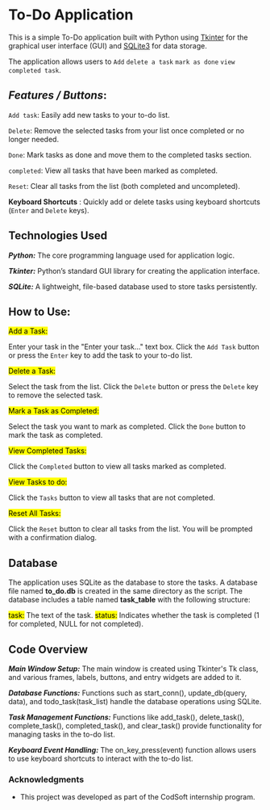 # To-Do Application

This is a simple To-Do application built with Python using [Tkinter](https://docs.python.org/3/library/tkinter.html) for the graphical user interface (GUI) 
and [SQLite3](https://docs.python.org/3/library/sqlite3.html) for data storage.

The application allows users to `Add` `delete a task` `mark as done` `view completed task`.

## *Features / Buttons*:

`Add task`:  Easily add new tasks to your to-do list.

`Delete`:  Remove the selected tasks from your list once completed or no longer needed.

`Done`:  Mark tasks as done and move them to the completed tasks section.

`completed`:  View all tasks that have been marked as completed.

`Reset`:  Clear all tasks from the list (both completed and uncompleted).


**Keyboard Shortcuts** :  Quickly add or delete tasks using keyboard shortcuts (`Enter` and `Delete` keys).

## Technologies Used
***Python:*** The core programming language used for application logic.

***Tkinter:*** Python’s standard GUI library for creating the application interface.

***SQLite:*** A lightweight, file-based database used to store tasks persistently.


## How to Use:

<mark>Add a Task:</mark>

Enter your task in the "Enter your task..." text box. 
Click the `Add Task` button or press the `Enter` key to add the task to your to-do list.



<mark>Delete a Task:</mark>

Select the task from the list.
Click the `Delete` button or press the `Delete` key to remove the selected task.

<mark>Mark a Task as Completed:</mark>

Select the task you want to mark as completed.
Click the `Done` button to mark the task as completed.

<mark>View Completed Tasks:</mark>

Click the `Completed` button to view all tasks marked as completed.

<mark>View Tasks to do:</mark>

Click the `Tasks` button to view all tasks that are not completed.

<mark>Reset All Tasks:</mark>

Click the `Reset` button to clear all tasks from the list. You will be prompted with a confirmation dialog.

## Database
The application uses SQLite as the database to store the tasks. A database file named **to_do.db** is created in the same directory as the script. The database includes a table named **task_table** with the following structure:

<mark>task:</mark> The text of the task.
<mark>status:</mark> Indicates whether the task is completed (1 for completed, NULL for not completed).


## Code Overview
***Main Window Setup:*** The main window is created using Tkinter's Tk class, and various frames, labels, buttons, and entry widgets are added to it.

***Database Functions:*** Functions such as start_conn(), update_db(query, data), and todo_task(task_list) handle the database operations using SQLite.

***Task Management Functions:*** Functions like add_task(), delete_task(), complete_task(), completed_task(), and clear_task() provide functionality for managing tasks in the to-do list.

***Keyboard Event Handling:*** The on_key_press(event) function allows users to use keyboard shortcuts to interact with the to-do list.


### Acknowledgments
- This project was developed as part of the CodSoft internship program.
